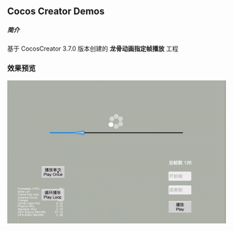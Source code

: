 ## Cocos Creator Demos

##### 简介
基于 CocosCreator 3.7.0 版本创建的 **龙骨动画指定帧播放** 工程

### 效果预览
![image](../../../gif/202203/2022031501.gif)